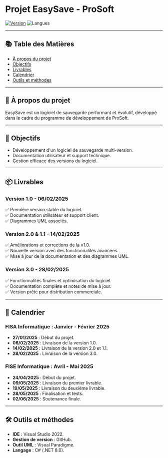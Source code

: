 ﻿# Projet EasySave - ProSoft

[![Version](https://img.shields.io/badge/version-1.0-blue)](https://github.com/Cesi-AlbanCalvo/EasySave/releases/tag/v1.0)
![Langues](https://img.shields.io/badge/langues-Français%20%7C%20English-green)

---

## 📚 Table des Matières
- [À propos du projet](#à-propos-du-projet)
- [Objectifs](#objectifs)
- [Livrables](#livrables)
- [Calendrier](#calendrier)
- [Outils et méthodes](#outils-et-méthodes)
---

## 🌟 À propos du projet

EasySave est un logiciel de sauvegarde performant et évolutif, développé dans le cadre du programme de développement de ProSoft.

---

## 🎯 Objectifs

- Développement d'un logiciel de sauvegarde multi-version.
- Documentation utilisateur et support technique.
- Gestion efficace des versions du logiciel.

---

## 📦 Livrables

### **Version 1.0** - 06/02/2025
✅ Première version stable du logiciel.  
✅ Documentation utilisateur et support client.  
✅ Diagrammes UML associés.

### **Version 2.0 & 1.1** - 14/02/2025
✅ Améliorations et corrections de la v1.0.  
✅ Nouvelle version avec des fonctionnalités avancées.  
✅ Mise à jour de la documentation et des diagrammes UML.

### **Version 3.0** - 28/02/2025
✅ Fonctionnalités finales et optimisation du logiciel.  
✅ Documentation complète et notes de mise à jour.  
✅ Version prête pour distribution commerciale.

---

## 📅 Calendrier

### **FISA Informatique : Janvier - Février 2025**
- **27/01/2025** : Début du projet.
- **06/02/2025** : Livraison de la version 1.0.
- **14/02/2025** : Livraison de la version 2.0 et 1.1.
- **28/02/2025** : Livraison de la version 3.0.

### **FISE Informatique : Avril - Mai 2025**
- **24/04/2025** : Début du projet.
- **09/05/2025** : Livraison du premier livrable.
- **19/05/2025** : Livraison du deuxième livrable.
- **28/05/2025** : Finalisation et tests.
- **02/06/2025** : Soutenance finale.

---

## 🛠 Outils et méthodes

- **IDE** : Visual Studio 2022.
- **Gestion de version** : GitHub.
- **Outil UML** : Visual Paradigme.
- **Langage** : C# (.NET 8.0).


